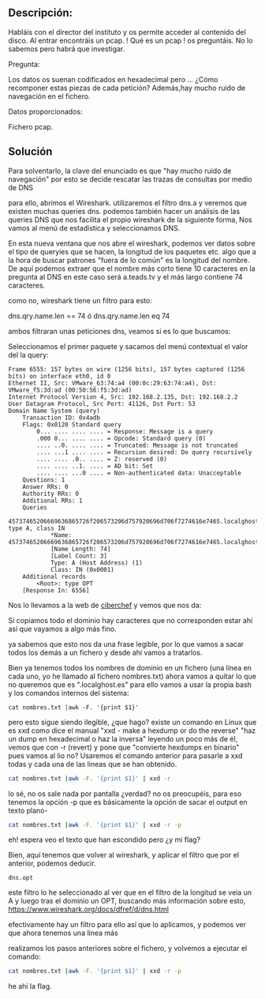 ## Descripción:

Habláis con el director del instituto y os permite acceder al contenido del disco. Al entrar encontráis un pcap. ! Qué es un pcap ! os preguntáis. No lo sabemos pero habrá que investigar. 

Pregunta:  

Los datos os suenan codificados en hexadecimal pero ... ¿Cómo recomponer estas piezas de cada petición? Además,hay mucho ruido de navegación en el fichero.  


Datos proporcionados: 

Fichero pcap. 



## Solución

Para solventarlo, la clave del enunciado es que "hay mucho ruido de navegación" por esto se decide rescatar las trazas de consultas por medio de DNS

para ello, abrimos el Wireshark.
utilizaremos el filtro dns.a y veremos que existen muchas queries dns.
podemos también hacer un análisis de las queries DNS que nos facilita el propio wireshark de la siguiente forma, 
Nos vamos al menú de estadística y seleccionamos DNS.

En esta nueva ventana que nos abre el wireshark, podemos ver datos sobre el tipo de queryies que se hacen, la longitud de los paquetes etc.
algo que a la hora de buscar patrones "fuera de lo común" es la longitud del nombre.
De aquí podemos extraer que el nombre más corto tiene 10 caracteres en la pregunta al DNS en este caso  será a.teads.tv y el más largo contiene 74 caracteres.

como no, wireshark tiene un filtro para esto: 

dns.qry.name.len == 74  ó  dns.qry.name.len eq 74

ambos filtraran unas peticiones dns, veamos si es lo que buscamos: 

Seleccionamos el primer paquete y sacamos del menú contextual el valor del la query: 
```
Frame 6555: 157 bytes on wire (1256 bits), 157 bytes captured (1256 bits) on interface eth0, id 0
Ethernet II, Src: VMware_63:74:a4 (00:0c:29:63:74:a4), Dst: VMware_f5:3d:ad (00:50:56:f5:3d:ad)
Internet Protocol Version 4, Src: 192.168.2.135, Dst: 192.168.2.2
User Datagram Protocol, Src Port: 41126, Dst Port: 53
Domain Name System (query)
    Transaction ID: 0x4adb
    Flags: 0x0120 Standard query
        0... .... .... .... = Response: Message is a query
        .000 0... .... .... = Opcode: Standard query (0)
        .... ..0. .... .... = Truncated: Message is not truncated
        .... ...1 .... .... = Recursion desired: Do query recursively
        .... .... .0.. .... = Z: reserved (0)
        .... .... ..1. .... = AD bit: Set
        .... .... ...0 .... = Non-authenticated data: Unacceptable
    Questions: 1
    Answer RRs: 0
    Authority RRs: 0
    Additional RRs: 1
    Queries
        45737465206669636865726f206573206d757920696d706f7274616e7465.localghost.es: type A, class IN
            *Name: 45737465206669636865726f206573206d757920696d706f7274616e7465.localghost.es*
            [Name Length: 74]
            [Label Count: 3]
            Type: A (Host Address) (1)
            Class: IN (0x0001)
    Additional records
        <Root>: type OPT
    [Response In: 6556]
```


Nos lo llevamos a la web de [ciberchef](https://gchq.github.io/CyberChef/#recipe=From_Hex('Auto')&input=NDU3Mzc0NjUyMDY2Njk2MzY4NjU3MjZmMjA2NTczMjA2ZDc1NzkyMDY5NmQ3MDZmNzI3NDYxNmU3NDY1LmxvY2FsZ2hvc3QuZXM) y vemos que nos da: 



Si copiamos todo el dominio hay caracteres que no corresponden estar ahí así que vayamos a algo más fino. 

ya sabemos que esto nos da una frase legible, por lo que vamos a sacar todos los demás a un fichero y desde ahí vamos a tratarlos. 

Bien ya tenemos todos los nombres de dominio en un fichero (una línea en cada uno, yo he llamado al fichero nombres.txt) ahora vamos a quitar lo que no queremos que es ".localghost.es" para ello vamos a usar la propia bash y los comandos internos del sistema: 

`cat nombres.txt |awk -F. '{print $1}'`

pero esto sigue siendo ilegible, ¿que hago? existe un comando en Linux que es xxd como dice el manual "xxd - make a hexdump or do the reverse" "haz un dump en hexadecimal o haz la inversa" 
leyendo un poco más de él, vemos que con -r (revert) y pone que "convierte hexdumps en binario" 
pues vamos al lio no? 
Usaremos el comando anterior para pasarle a xxd todas y cada una de las lineas que se han obtenido. 


```bash
cat nombres.txt |awk -F. '{print $1}' | xxd -r 
```

lo sé, no os sale nada por pantalla ¿verdad? no os preocupéis, para eso tenemos la opción -p que es básicamente la opción de sacar el output en texto plano-

```bash
cat nombres.txt |awk -F. '{print $1}' | xxd -r -p 
```


eh! espera veo el texto que han escondido pero ¿y mi flag? 

Bien, aquí tenemos que volver al wireshark, y aplicar el filtro que por el anterior, podemos deducir.

`dns.opt`

este filtro lo he seleccionado al ver que en el filtro de la longitud se veía un A y luego tras el dominio un OPT, buscando más información sobre esto, https://www.wireshark.org/docs/dfref/d/dns.html 

efectivamente hay un filtro para ello así que lo aplicamos, y podemos ver que ahora tenemos una linea más

realizamos los pasos anteriores sobre el fichero, y volvemos a ejecutar el comando: 

```bash 
cat nombres.txt |awk -F. '{print $1}' | xxd -r -p
```

he ahí la flag.